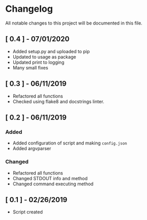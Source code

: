 # Changelog

All notable changes to this project will be documented in this file.

## \[ 0.4 \] - 07/01/2020

  - Added setup.py and uploaded to pip
  - Updated to usage as package
  - Updated print to logging
  - Many small fixes

## \[ 0.3 \] - 06/11/2019

  - Refactored all functions
  - Checked using flake8 and docstrings linter.

## \[ 0.2   ] - 06/11/2019

### Added

  - Added configuration of script and making `config.json`
  - Added argvparser

### Changed

  - Refactored all functions
  - Changed STDOUT info and method
  - Changed command executing method

## \[ 0.1 \] - 02/26/2019

  - Script created
